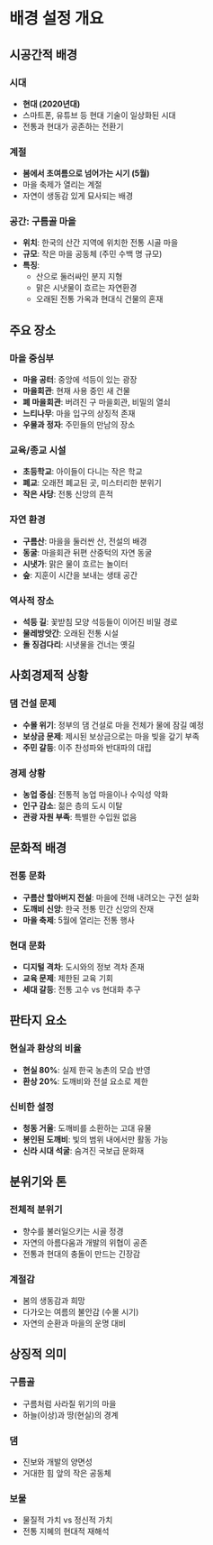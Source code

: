 # 배경 설정 개요

## 시공간적 배경

### 시대
- **현대 (2020년대)**
- 스마트폰, 유튜브 등 현대 기술이 일상화된 시대
- 전통과 현대가 공존하는 전환기

### 계절
- **봄에서 초여름으로 넘어가는 시기 (5월)**
- 마을 축제가 열리는 계절
- 자연이 생동감 있게 묘사되는 배경

### 공간: 구름골 마을
- **위치**: 한국의 산간 지역에 위치한 전통 시골 마을
- **규모**: 작은 마을 공동체 (주민 수백 명 규모)
- **특징**: 
  - 산으로 둘러싸인 분지 지형
  - 맑은 시냇물이 흐르는 자연환경
  - 오래된 전통 가옥과 현대식 건물의 혼재

## 주요 장소

### 마을 중심부
- **마을 공터**: 중앙에 석등이 있는 광장
- **마을회관**: 현재 사용 중인 새 건물
- **폐 마을회관**: 버려진 구 마을회관, 비밀의 열쇠
- **느티나무**: 마을 입구의 상징적 존재
- **우물과 정자**: 주민들의 만남의 장소

### 교육/종교 시설
- **초등학교**: 아이들이 다니는 작은 학교
- **폐교**: 오래전 폐교된 곳, 미스터리한 분위기
- **작은 사당**: 전통 신앙의 흔적

### 자연 환경
- **구름산**: 마을을 둘러싼 산, 전설의 배경
- **동굴**: 마을회관 뒤편 산중턱의 자연 동굴
- **시냇가**: 맑은 물이 흐르는 놀이터
- **숲**: 지훈이 시간을 보내는 생태 공간

### 역사적 장소
- **석등 길**: 꽃받침 모양 석등들이 이어진 비밀 경로
- **물레방앗간**: 오래된 전통 시설
- **돌 징검다리**: 시냇물을 건너는 옛길

## 사회경제적 상황

### 댐 건설 문제
- **수몰 위기**: 정부의 댐 건설로 마을 전체가 물에 잠길 예정
- **보상금 문제**: 제시된 보상금으로는 마을 빚을 갚기 부족
- **주민 갈등**: 이주 찬성파와 반대파의 대립

### 경제 상황
- **농업 중심**: 전통적 농업 마을이나 수익성 악화
- **인구 감소**: 젊은 층의 도시 이탈
- **관광 자원 부족**: 특별한 수입원 없음

## 문화적 배경

### 전통 문화
- **구름산 할아버지 전설**: 마을에 전해 내려오는 구전 설화
- **도깨비 신앙**: 한국 전통 민간 신앙의 잔재
- **마을 축제**: 5월에 열리는 전통 행사

### 현대 문화
- **디지털 격차**: 도시와의 정보 격차 존재
- **교육 문제**: 제한된 교육 기회
- **세대 갈등**: 전통 고수 vs 현대화 추구

## 판타지 요소

### 현실과 환상의 비율
- **현실 80%**: 실제 한국 농촌의 모습 반영
- **환상 20%**: 도깨비와 전설 요소로 제한

### 신비한 설정
- **청동 거울**: 도깨비를 소환하는 고대 유물
- **봉인된 도깨비**: 빛의 범위 내에서만 활동 가능
- **신라 시대 석굴**: 숨겨진 국보급 문화재

## 분위기와 톤

### 전체적 분위기
- 향수를 불러일으키는 시골 정경
- 자연의 아름다움과 개발의 위협이 공존
- 전통과 현대의 충돌이 만드는 긴장감

### 계절감
- 봄의 생동감과 희망
- 다가오는 여름의 불안감 (수몰 시기)
- 자연의 순환과 마을의 운명 대비

## 상징적 의미

### 구름골
- 구름처럼 사라질 위기의 마을
- 하늘(이상)과 땅(현실)의 경계

### 댐
- 진보와 개발의 양면성
- 거대한 힘 앞의 작은 공동체

### 보물
- 물질적 가치 vs 정신적 가치
- 전통 지혜의 현대적 재해석